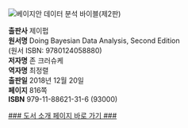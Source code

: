 # 
![베이지안 데이터 분석 바이블(제2판)]()


**출판사** 제이펍  
**원서명** Doing Bayesian Data Analysis, Second Edition  
(원서 ISBN: 9780124058880)  
**저자명** 존 크러슈케    
**역자명** 최정렬  
**출판일** 2018년 12월 20일  
**페이지** 816쪽  
**ISBN**  979-11-88621-31-6 (93000)  


[### 도서 소개 페이지 바로 가기 ###](http://jpub.tistory.com/)